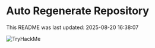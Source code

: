 # Auto Regenerate Repository

This README was last updated: 2025-08-20 16:38:07

 ![TryHackMe](https://tryhackme.com/badge/533634)